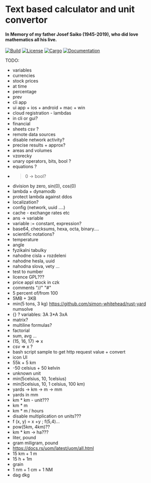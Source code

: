 # Text based calculator and unit convertor

#### In Memory of my father Josef Saiko (1945-2019), who did love mathematics all his live.

[![Build](https://github.com/dsaiko/pepino/actions/workflows/rust.yml/badge.svg)](https://github.com/dsaiko/pepino/actions)
[![License](https://img.shields.io/badge/license-MIT-blue.svg)](https://github.com/dsaiko/pepino)
[![Cargo](https://img.shields.io/crates/v/pepino.svg)](https://crates.io/crates/pepino)
[![Documentation](https://docs.rs/pepino/badge.svg)](https://docs.rs/pepino)

TODO:

- variables
- currencies
- stock prices
- at time
- percentage
- prev
- cli app
- ui app + ios + android + mac + win
- cloud registration - lambdas
- in cli or gui?
- financial
- sheets csv ?
- remote data sources
- disable network activity?
- precise results + approx?
- areas and volumes
- vzorecky
- unary operators, bits, bool ?
- equations ?
- > 0 -> bool?
- division by zero, sin(0), cos(0)
- lambda + dynamodb
- protect lambda against ddos
- localization?
- config (network, uuid ....)
- cache - exchange rates etc
- ans -> variable
- variable := constant, expression?
- base64, checksums, hexa, octa, binary....
- scientific notations?
- temperature
- angle
- fyzikalni tabulky
- nahodne cisla + rozdeleni
- nahodne hesla, uuid
- nahodna slova, vety ...
- test to number
- licence GPL???
- price appl stock in czk
- comments "//" "#"
- 5 percent of/from 100
- 5MB + 3KB
- min(5 tons, 3 kg)
  https://github.com/simon-whitehead/rust-yard
  numsolve
- {} ?
  variables: 3A 3*A 3xA
- matrix?
- multiline formulas?
- factorial
- sum, avg ...
- (15, 16, 17) => x
- csv => x ?
- bash script sample to get http request value + convert
- icon UI
- 55k + 5 km
- -50 celsius + 50 kelvin
- unknown unit
- min(5celsius, 10, 1celsius)
- min(5celsius, 10, 1 celsius, 100 km)
- yards -> km -> m -> mm
- yards in mm
- km * km - unit???
- km * m
- km * m / hours
- disable multiplication on units???
- f (x, y) = x +y ; f(5,4)...
- pow(5km, 4km)??
- km * km -> ha???
- liter, pound
- gram miligram, pound
-  https://docs.rs/uom/latest/uom/all.html
-  15 km + 1 m
-  15 h + 1m
- grain
- 1 nm + 1 cm + 1 NM
- dag dkg